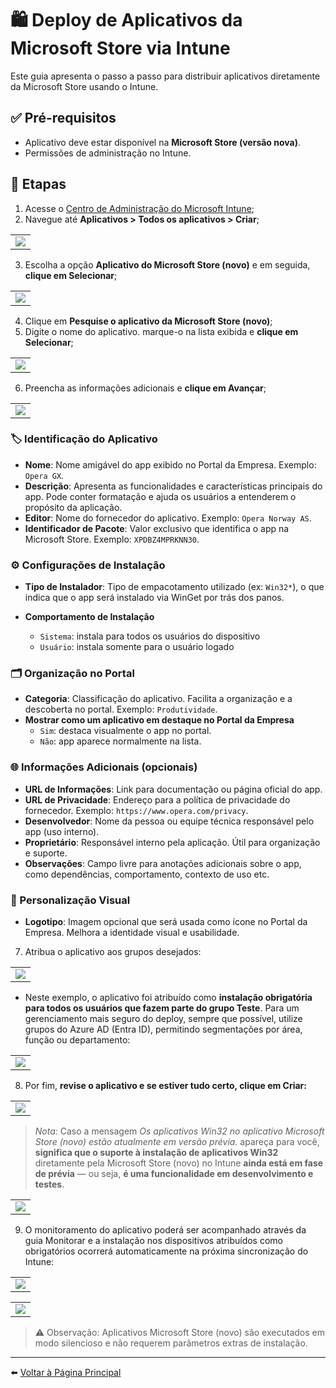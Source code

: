 # 🛍️ Deploy de Aplicativos da Microsoft Store via Intune

Este guia apresenta o passo a passo para distribuir aplicativos diretamente da Microsoft Store usando o Intune.

## ✅ Pré-requisitos

- Aplicativo deve estar disponível na **Microsoft Store (versão nova)**.
- Permissões de administração no Intune.

## 🚀 Etapas

1. Acesse o [Centro de Administração do Microsoft Intune](https://intune.microsoft.com);
2. Navegue até **Aplicativos > Todos os aplicativos > Criar**;
<table>
  <tr>
    <td><img src="imagens/MSI-DEPLOY-01.png"></td>
  </tr>
</table>

3. Escolha a opção **Aplicativo do Microsoft Store (novo)** e em seguida, **clique em Selecionar**;
<table>
  <tr>
    <td><img src="imagens/STORE-DEPLOY-02.png"></td>
  </tr>
</table>

4. Clique em **Pesquise o aplicativo da Microsoft Store (novo)**;
5. Digite o nome do aplicativo. marque-o na lista exibida e **clique em Selecionar**;
<table>
  <tr>
    <td><img src="imagens/STORE-DEPLOY-03.png"></td>
  </tr>
</table>

6. Preencha as informações adicionais e **clique em Avançar**;
<table>
  <tr>
    <td><img src="imagens/STORE-DEPLOY-04.png"></td>
  </tr>
</table>

### 🏷️ Identificação do Aplicativo

- **Nome**: Nome amigável do app exibido no Portal da Empresa. Exemplo: `Opera GX`.
- **Descrição**: Apresenta as funcionalidades e características principais do app. Pode conter formatação e ajuda os usuários a entenderem o propósito da aplicação.
- **Editor**: Nome do fornecedor do aplicativo. Exemplo: `Opera Norway AS`.
- **Identificador de Pacote**: Valor exclusivo que identifica o app na Microsoft Store. Exemplo: `XPDBZ4MPRKNN30`.

### ⚙️ Configurações de Instalação

- **Tipo de Instalador**: Tipo de empacotamento utilizado (ex: `Win32*`), o que indica que o app será instalado via WinGet por trás dos panos.

- **Comportamento de Instalação**  
  - `Sistema`: instala para todos os usuários do dispositivo
  - `Usuário`: instala somente para o usuário logado

### 🗂️ Organização no Portal

- **Categoria**: Classificação do aplicativo. Facilita a organização e a descoberta no portal. Exemplo: `Produtividade`.
- **Mostrar como um aplicativo em destaque no Portal da Empresa**  
  - `Sim`: destaca visualmente o app no portal.
  - `Não`: app aparece normalmente na lista.

### 🌐 Informações Adicionais (opcionais)

- **URL de Informações**: Link para documentação ou página oficial do app.
- **URL de Privacidade**: Endereço para a política de privacidade do fornecedor. Exemplo: `https://www.opera.com/privacy`.
- **Desenvolvedor**: Nome da pessoa ou equipe técnica responsável pelo app (uso interno).
- **Proprietário**: Responsável interno pela aplicação. Útil para organização e suporte.
- **Observações**: Campo livre para anotações adicionais sobre o app, como dependências, comportamento, contexto de uso etc.

### 🎨 Personalização Visual

- **Logotipo**: Imagem opcional que será usada como ícone no Portal da Empresa. Melhora a identidade visual e usabilidade.

7. Atribua o aplicativo aos grupos desejados:
<table>
  <tr>
    <td><img src="imagens/STORE-DEPLOY-05.png"></td>
  </tr>
</table>

- Neste exemplo, o aplicativo foi atribuído como **instalação obrigatória para todos os usuários que fazem parte do grupo Teste**. Para um gerenciamento mais seguro do deploy, sempre que possível, utilize grupos do Azure AD (Entra ID), permitindo segmentações por área, função ou departamento:
<table>
  <tr>
    <td><img src="imagens/STORE-DEPLOY-06.png"></td>
  </tr>
</table>

8. Por fim, **revise o aplicativo e se estiver tudo certo, clique em Criar:**
<table>
  <tr>
    <td><img src="imagens/STORE-DEPLOY-07.png"></td>
  </tr>
</table>

> *Nota:*
  > Caso a mensagem *Os aplicativos Win32 no aplicativo Microsoft Store (novo) estão atualmente em versão prévia.* apareça para você, **significa que o suporte à instalação de aplicativos Win32** diretamente pela Microsoft Store (novo) no Intune **ainda está em fase de prévia** — ou seja, **é uma funcionalidade em desenvolvimento e testes**.
<table>
  <tr>
    <td><img src="imagens/STORE-DEPLOY-08.png"></td>
  </tr>
</table>

9. O monitoramento do aplicativo poderá ser acompanhado através da guia Monitorar e a instalação nos dispositivos atribuídos como obrigatórios ocorrerá automaticamente na próxima sincronização do Intune:
<table>
  <tr>
    <td><img src="imagens/STORE-DEPLOY-09.png"></td>
  </tr>
</table>
<table>
  <tr>
    <td><img src="imagens/STORE-DEPLOY-10.png"></td>
  </tr>
</table>

> ⚠️ Observação: Aplicativos Microsoft Store (novo) são executados em modo silencioso e não requerem parâmetros extras de instalação.

---

⬅️ [Voltar à Página Principal](https://github.com/jardelsantos78/intune-deploy-apps/tree/main)

